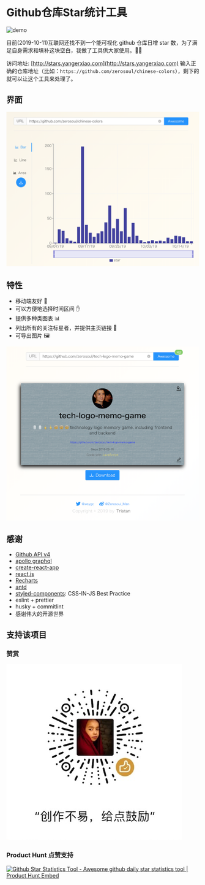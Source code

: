 # Github仓库Star统计工具


![demo](demo/demo.gif)

目前(2019-10-11)互联网还找不到一个能可视化 github 仓库日增 star 数，为了满足自身需求和填补这块空白，我做了工具供大家使用。🌈🌈

访问地址: [http://stars.yangerxiao.com](http://stars.yangerxiao.com)
输入正确的仓库地址（比如：`https://github.com/zerosoul/chinese-colors`），剩下的就可以让这个工具来处理了。

## 界面

![star data loaded](demo/loaded.png)

## 特性

- 移动端友好 📱
- 可以方便地选择时间区间 ✋
- 提供多种类图表 📊
- 列出所有的关注标星者，并提供主页链接 👦
- 可导出图片 🖼

![star data result](demo/result.png)

## 感谢

- [Github API v4](https://developer.github.com/v4/)
- [apollo graphql](https://apollographql.com/docs/react/)
- [create-react-app](https://github.com/facebook/create-react-app)
- [react.js](https://reactjs.org)
- [Recharts](http://recharts.org/)
- [antd](https://ant.design)
- [styled-components](https://styled-components.com): CSS-IN-JS Best Practice
- eslint + prettier
- husky + commitlint
- 感谢伟大的开源世界

## 支持该项目

### 赞赏

![赞赏码](./src/assets/img/reward.jpg)

### Product Hunt 点赞支持

<a href="https://www.producthunt.com/posts/github-star-statistics-tool?utm_source=badge-featured&utm_medium=badge&utm_souce=badge-github-star-statistics-tool" target="_blank"><img src="https://api.producthunt.com/widgets/embed-image/v1/featured.svg?post_id=171040&theme=dark" alt="Github Star Statistics Tool - Awesome github daily star statistics tool | Product Hunt Embed" style="width: 250px; height: 54px;" width="250px" height="54px" /></a>
